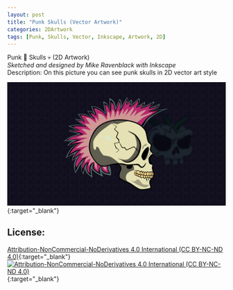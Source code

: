 ```yaml
---
layout: post
title: "Punk Skulls (Vector Artwork)"
categories: 2DArtwork
tags: [Punk, Skulls, Vector, Inkscape, Artwork, 2D]
---
```


Punk 👊 Skulls 💀 (2D Artwork) \
_Sketched and designed by Mike Ravenblack with Inkscape_ \
Description: On this picture you can see punk skulls in 2D vector art style

[![Punk Skulls (Vector Artwork)](https://github.com/0xRavenBlack/0xRavenBlack.github.io/blob/main/images/SkullPunks.jpg?raw=true)](https://github.com/0xRavenBlack/0xRavenBlack.github.io/blob/main/images/SkullPunks.jpg?raw=true){:target="_blank"}
## License:
[Attribution-NonCommercial-NoDerivatives 4.0 International (CC BY-NC-ND 4.0)](https://creativecommons.org/licenses/by-nc-nd/4.0/){:target="_blank"} \
[![Attribution-NonCommercial-NoDerivatives 4.0 International (CC BY-NC-ND 4.0)](https://i.creativecommons.org/l/by-nc-nd/4.0/88x31.png)](http://creativecommons.org/licenses/by-nc-nd/4.0/){:target="_blank"}